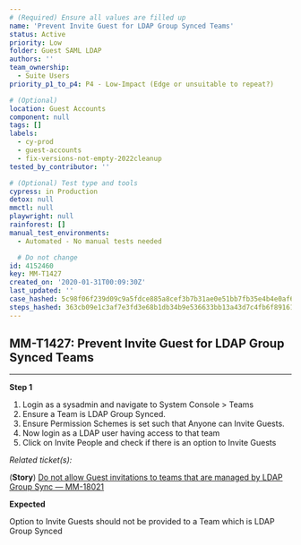 ```yaml
---
# (Required) Ensure all values are filled up
name: 'Prevent Invite Guest for LDAP Group Synced Teams'
status: Active
priority: Low
folder: Guest SAML LDAP
authors: ''
team_ownership:
  - Suite Users
priority_p1_to_p4: P4 - Low-Impact (Edge or unsuitable to repeat?)

# (Optional)
location: Guest Accounts
component: null
tags: []
labels:
  - cy-prod
  - guest-accounts
  - fix-versions-not-empty-2022cleanup
tested_by_contributor: ''

# (Optional) Test type and tools
cypress: in Production
detox: null
mmctl: null
playwright: null
rainforest: []
manual_test_environments:
  - Automated - No manual tests needed

  # Do not change
id: 4152460
key: MM-T1427
created_on: '2020-01-31T00:09:30Z'
last_updated: ''
case_hashed: 5c98f06f239d09c9a5fdce885a8cef3b7b31ae0e51bb7fb35e4b4e0af68d1ca071037d35051b26b1e20a14a3fe6e0216
steps_hashed: 363cb09e1c3af7e3fd3e68b1db34b9e536633bb13a43d7c4fb6f891614035bb00429deecff557d0dfbb15e9f776d8b23
---
```


<!-- (Auto-generated) Based on frontmatter's "key" and "name" -->

## MM-T1427: Prevent Invite Guest for LDAP Group Synced Teams

---

**Step 1**

1. Login as a sysadmin and navigate to System Console > Teams
2. Ensure a Team is LDAP Group Synced.
3. Ensure Permission Schemes is set such that Anyone can Invite Guests.
4. Now login as a LDAP user having access to that team
5. Click on Invite People and check if there is an option to Invite Guests

_Related ticket(s):_

(**Story**) [Do not allow Guest invitations to teams that are managed by LDAP Group Sync — MM-18021](https://mattermost.atlassian.net/browse/MM-18021)

**Expected**

Option to Invite Guests should not be provided to a Team which is LDAP Group Synced
